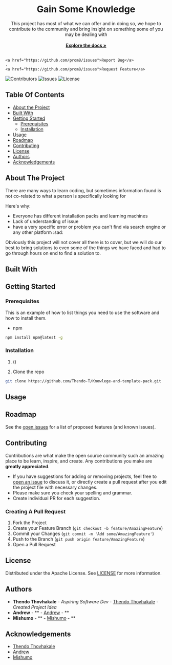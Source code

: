 <br/>
  <h1 align="center">Gain Some Knowledge</h1>

  <p align="center">
    This project has most of what we can offer and in doing so, we hope to contribute to the community and bring insight on something some of you may be dealing with 
    <br/>
    <br/>
    <a href="https://github.com/prom8/"><strong>Explore the docs »</strong></a>
    <br/>
    <br/>
  
    <a href="https://github.com/prom8/issues">Report Bug</a>
    .
    <a href="https://github.com/prom8/issues">Request Feature</a>
  </p>
</p>

![Contributors](https://img.shields.io/github/contributors/prom8?color=dark-green) ![Issues](https://img.shields.io/github/issues/prom8) ![License](https://img.shields.io/github/license/prom8) 

## Table Of Contents

* [About the Project](#about-the-project)
* [Built With](#built-with)
* [Getting Started](#getting-started)
  * [Prerequisites](#prerequisites)
  * [Installation](#installation)
* [Usage](#usage)
* [Roadmap](#roadmap)
* [Contributing](#contributing)
* [License](#license)
* [Authors](#authors)
* [Acknowledgements](#acknowledgements)

## About The Project

There are many ways to learn coding, but sometimes information found is not co-related to what a person is specifically looking for

Here's why:

* Everyone has different installation packs and learning machines
* Lack of understanding of issue
* have a very specific error or problem you can't find via search engine or any other platform :sad:

Obviously this project will not cover all there is to cover, but we will do our best to bring solutions to even some of the things we have faced and had to go through hours on end to find a solution to.

## Built With



## Getting Started



### Prerequisites

This is an example of how to list things you need to use the software and how to install them.

* npm

```sh
npm install npm@latest -g
```

### Installation

1. ()

2. Clone the repo

```sh
git clone https://github.com/Thendo-T/Knowlege-and-template-pack.git
```


## Usage


## Roadmap

See the [open issues](https://github.com/prom8/issues) for a list of proposed features (and known issues).

## Contributing

Contributions are what make the open source community such an amazing place to be learn, inspire, and create. Any contributions you make are **greatly appreciated**.
* If you have suggestions for adding or removing projects, feel free to [open an issue](https://github.com/Thendo-T/Knowlege-and-template-pack/issues/new) to discuss it, or directly create a pull request after you edit the project file with necessary changes.
* Please make sure you check your spelling and grammar.
* Create individual PR for each suggestion.


### Creating A Pull Request

1. Fork the Project
2. Create your Feature Branch (`git checkout -b feature/AmazingFeature`)
3. Commit your Changes (`git commit -m 'Add some/AmazingFeature'`)
4. Push to the Branch (`git push origin feature/AmazingFeature`)
5. Open a Pull Request

## License

Distributed under the Apache License. See [LICENSE](https://github.com/prom8/.github/blob/main/LICENSE) for more information.

## Authors

* **Thendo Thovhakale** - *Aspiring Software Dev* - [Thendo Thovhakale](https://github.com/Thendo-T/) - *Created Project Idea*
* **Andrew** - ** - [Andrew](https://github.com/L1m1tz/) - **
* **Mishumo** - ** - [Mishumo](https://github.com/Mishumo-Troy-Lumadi/) - **

## Acknowledgements

* [Thendo Thovhakale](https://github.com/Thendo-T/)
* [Andrew](https://github.com/L1m1tz/)
* [Mishumo](https://github.com/Mishumo-Troy-Lumadi/)

